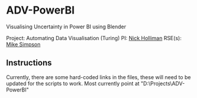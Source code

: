 # ADV-PowerBI
Visualising Uncertainty in Power BI using Blender

Project: Automating Data Visualisation (Turing)
PI: [Nick Holliman](https://www.ncl.ac.uk/computing/people/profile/nickholliman.html)
RSE(s): [Mike Simpson](https://www.ncl.ac.uk/digitalinstitute/staff/profile/mikesimpson.html)  

## Instructions
Currently, there are some hard-coded links in the files, these will need to be updated for the scripts to work. Most currently point at "D:\Projects\ADV-PowerBI\"
